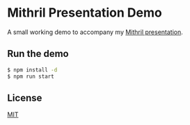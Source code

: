# Mithril Presentation Demo

A small working demo to accompany my [Mithril presentation].

## Run the demo

```bash
$ npm install -d
$ npm run start
```

## License

[MIT]

[Mithril presentation]: http://timweightman.github.io/mithril-presentation
[MIT]: http://timweightman.mit-license.org
